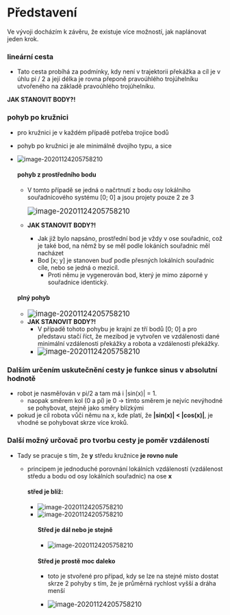 # Představení

Ve vývoji docházím k závěru, že existuje více možností, jak naplánovat jeden krok.

### lineární cesta

- Tato cesta probíhá za podmínky, kdy není v trajektorii překážka a cíl je v úhlu pi / 2 a její délka je rovna přeponě pravoúhlého trojúhelníku utvořeného na základě pravoúhlého trojúhelníku.

**JAK STANOVIT BODY?!**

### pohyb po kružnici

- pro kružnici je v každém případě potřeba trojice bodů

- pohyb po kružnici je ale minimálně dvojího typu, a sice

- <img src="./kruznice_2.svg" alt="image-20201124205758210" style="zoom:100%; margin-left:0%" />

  #### pohyb z prostředního bodu

   - V tomto případě se jedná o načrtnutí z bodu osy lokálního souřadnicového systému [0; 0]
      a jsou projety pouze 2 ze 3
      
      <img src="./kruznice_1.svg" alt="image-20201124205758210" style="zoom:120%;" />
      
  - **JAK STANOVIT BODY?!**

    - Jak již bylo napsáno, prostřední bod je vždy v ose souřadnic, což je také bod, na němž by se měl podle lokáních souřadnic měl nacházet
    - Bod [x; y] je stanoven buď podle přesných lokálních souřadnic cíle, nebo se jedná o mezicíl.
      - Proti němu je vygenerován bod, který je mimo záporné y souřadnice identický.

  #### plný pohyb

  - <img src="./kruznice_3.svg" alt="image-20201124205758210" style="zoom:120%;" />
  - **JAK STANOVIT BODY?!**
    - V případě tohoto pohybu je krajní ze tří bodů [0; 0] a pro představu stačí říct, že mezibod je vytvořen ve vzdálenosti dané minimální vzdálenosti překážky a robota a vzdálenosti překážky.
    - <img src="./kruznice_4.svg" alt="image-20201124205758210" style="zoom:120%;" />

### Dalším určením uskutečnění cesty je funkce sinus v absolutní hodnotě

- robot je nasměřován v pi/2 a tam má i |sin(x)| = 1.
  - naopak směrem kol (0 a pí) je 0 → tímto směrem je nejvíc nevýhodné se pohybovat, stejně jako směry blízkými
- pokud je cíl robota vůči němu na x, kde platí, že **|sin(x)| < |cos(x)|**, je vhodné se pohybovat skrze více kroků.

### Další možný určovač pro tvorbu cesty je poměr vzdáleností 

- Tady se pracuje s tím, že **y** středu kružnice **je rovno nule**

  - principem je jednoduché porovnání lokálních vzdáleností (vzdálenost středu a bodu od osy lokálních souřadnic) na ose **x**

    #### střed je blíž:

    - <img src="./kruznice_5.svg" alt="image-20201124205758210" style="zoom:100%;" />

    - <img src="./kruznice_6.svg" alt="image-20201124205758210" style="zoom:100%;" />

      #### Střed je dál nebo je stejně

      - <img src="./kruznice_7.svg" alt="image-20201124205758210" style="zoom:100%;" />

      #### Střed je prostě moc daleko

      - toto je stvořené pro případ, kdy se lze na stejné místo dostat skrze 2 pohyby s tím, že je průměrná rychlost vyšší a dráha menší

      - <img src="./kruznice_10.svg" alt="image-20201124205758210" style="zoom:110%;" />
